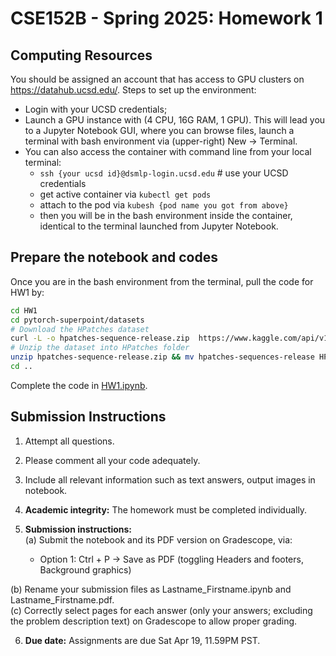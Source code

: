# CSE152B - Spring 2025: Homework 1
## Computing Resources

You should be assigned an account that has access to GPU clusters on https://datahub.ucsd.edu/. Steps to set up the environment:
- Login with your UCSD credentials;
- Launch a GPU instance with (4 CPU, 16G RAM, 1 GPU). This will lead you to a Jupyter Notebook GUI, where you can browse files, launch a terminal with bash environment via (upper-right) New -> Terminal.
- You can also access the container with command line from your local terminal:
    - `ssh {your ucsd id}@dsmlp-login.ucsd.edu` # use your UCSD credentials
    - get active container via `kubectl get pods`
    - attach to the pod via `kubesh {pod name you got from above}`
    - then you will be in the bash environment inside the container, identical to the terminal launched from Jupyter Notebook.
    
## Prepare the notebook and codes
Once you are in the bash environment from the terminal, pull the code for HW1 by:

```bash
cd HW1
cd pytorch-superpoint/datasets
# Download the HPatches dataset
curl -L -o hpatches-sequence-release.zip  https://www.kaggle.com/api/v1/datasets/download/javidtheimmortal/hpatches-sequence-release
# Unzip the dataset into HPatches folder
unzip hpatches-sequence-release.zip && mv hpatches-sequences-release HPatches
cd ..
```

Complete the code in [HW1.ipynb](HW1.ipynb).

## Submission Instructions
1. Attempt all questions.
2. Please comment all your code adequately.
3. Include all relevant information such as text answers, output images in notebook.
4. **Academic integrity:** The homework must be completed individually.

5. **Submission instructions:**  
 (a) Submit the notebook and its PDF version on Gradescope, via:
     - Option 1: Ctrl + P -> Save as PDF (toggling Headers and footers, Background graphics)
     
 (b) Rename your submission files as Lastname_Firstname.ipynb and Lastname_Firstname.pdf.  
 (c) Correctly select pages for each answer (only your answers; excluding the problem description text) on Gradescope to allow proper grading.

6. **Due date:** Assignments are due Sat Apr 19, 11.59PM PST.